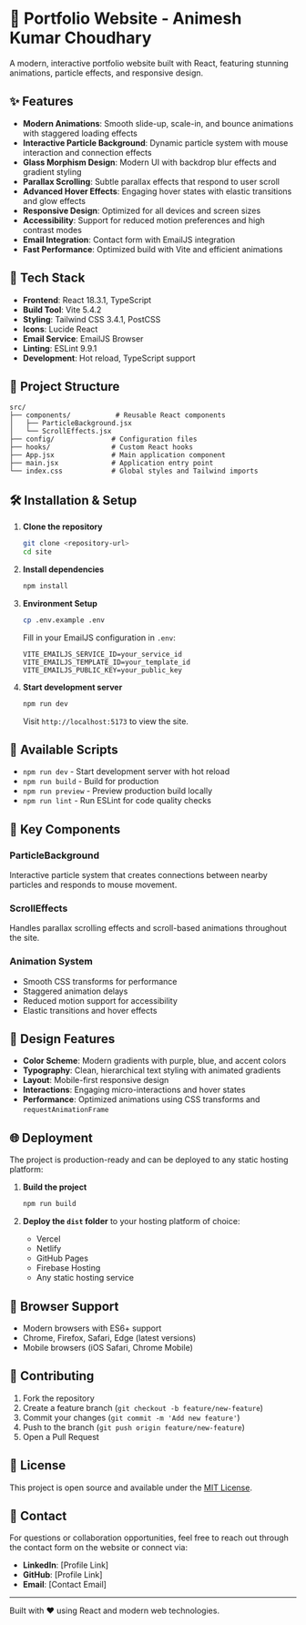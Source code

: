 # 🎨 Portfolio Website - Animesh Kumar Choudhary

A modern, interactive portfolio website built with React, featuring stunning animations, particle effects, and responsive design.

## ✨ Features

- **Modern Animations**: Smooth slide-up, scale-in, and bounce animations with staggered loading effects
- **Interactive Particle Background**: Dynamic particle system with mouse interaction and connection effects
- **Glass Morphism Design**: Modern UI with backdrop blur effects and gradient styling
- **Parallax Scrolling**: Subtle parallax effects that respond to user scroll
- **Advanced Hover Effects**: Engaging hover states with elastic transitions and glow effects
- **Responsive Design**: Optimized for all devices and screen sizes
- **Accessibility**: Support for reduced motion preferences and high contrast modes
- **Email Integration**: Contact form with EmailJS integration
- **Fast Performance**: Optimized build with Vite and efficient animations

## 🚀 Tech Stack

- **Frontend**: React 18.3.1, TypeScript
- **Build Tool**: Vite 5.4.2
- **Styling**: Tailwind CSS 3.4.1, PostCSS
- **Icons**: Lucide React
- **Email Service**: EmailJS Browser
- **Linting**: ESLint 9.9.1
- **Development**: Hot reload, TypeScript support

## 📁 Project Structure

```
src/
├── components/           # Reusable React components
│   ├── ParticleBackground.jsx
│   └── ScrollEffects.jsx
├── config/              # Configuration files
├── hooks/               # Custom React hooks
├── App.jsx              # Main application component
├── main.jsx             # Application entry point
└── index.css            # Global styles and Tailwind imports
```

## 🛠️ Installation & Setup

1. **Clone the repository**
   ```bash
   git clone <repository-url>
   cd site
   ```

2. **Install dependencies**
   ```bash
   npm install
   ```

3. **Environment Setup**
   ```bash
   cp .env.example .env
   ```
   Fill in your EmailJS configuration in `.env`:
   ```
   VITE_EMAILJS_SERVICE_ID=your_service_id
   VITE_EMAILJS_TEMPLATE_ID=your_template_id
   VITE_EMAILJS_PUBLIC_KEY=your_public_key
   ```

4. **Start development server**
   ```bash
   npm run dev
   ```
   Visit `http://localhost:5173` to view the site.

## 📜 Available Scripts

- `npm run dev` - Start development server with hot reload
- `npm run build` - Build for production
- `npm run preview` - Preview production build locally
- `npm run lint` - Run ESLint for code quality checks

## 🎯 Key Components

### ParticleBackground
Interactive particle system that creates connections between nearby particles and responds to mouse movement.

### ScrollEffects
Handles parallax scrolling effects and scroll-based animations throughout the site.

### Animation System
- Smooth CSS transforms for performance
- Staggered animation delays
- Reduced motion support for accessibility
- Elastic transitions and hover effects

## 🎨 Design Features

- **Color Scheme**: Modern gradients with purple, blue, and accent colors
- **Typography**: Clean, hierarchical text styling with animated gradients
- **Layout**: Mobile-first responsive design
- **Interactions**: Engaging micro-interactions and hover states
- **Performance**: Optimized animations using CSS transforms and `requestAnimationFrame`

## 🌐 Deployment

The project is production-ready and can be deployed to any static hosting platform:

1. **Build the project**
   ```bash
   npm run build
   ```

2. **Deploy the `dist` folder** to your hosting platform of choice:
   - Vercel
   - Netlify
   - GitHub Pages
   - Firebase Hosting
   - Any static hosting service

## 📱 Browser Support

- Modern browsers with ES6+ support
- Chrome, Firefox, Safari, Edge (latest versions)
- Mobile browsers (iOS Safari, Chrome Mobile)

## 🤝 Contributing

1. Fork the repository
2. Create a feature branch (`git checkout -b feature/new-feature`)
3. Commit your changes (`git commit -m 'Add new feature'`)
4. Push to the branch (`git push origin feature/new-feature`)
5. Open a Pull Request

## 📄 License

This project is open source and available under the [MIT License](LICENSE).

## 📧 Contact

For questions or collaboration opportunities, feel free to reach out through the contact form on the website or connect via:

- **LinkedIn**: [Profile Link]
- **GitHub**: [Profile Link]
- **Email**: [Contact Email]

---

Built with ❤️ using React and modern web technologies.